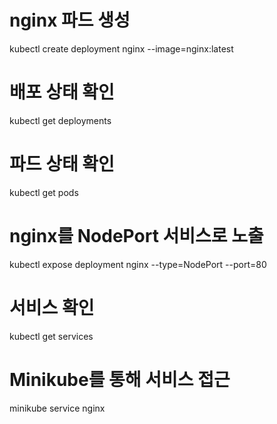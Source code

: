 # nginx 파드 생성

kubectl create deployment nginx --image=nginx:latest

# 배포 상태 확인

kubectl get deployments

# 파드 상태 확인

kubectl get pods

# nginx를 NodePort 서비스로 노출

kubectl expose deployment nginx --type=NodePort --port=80

# 서비스 확인

kubectl get services

# Minikube를 통해 서비스 접근

minikube service nginx

